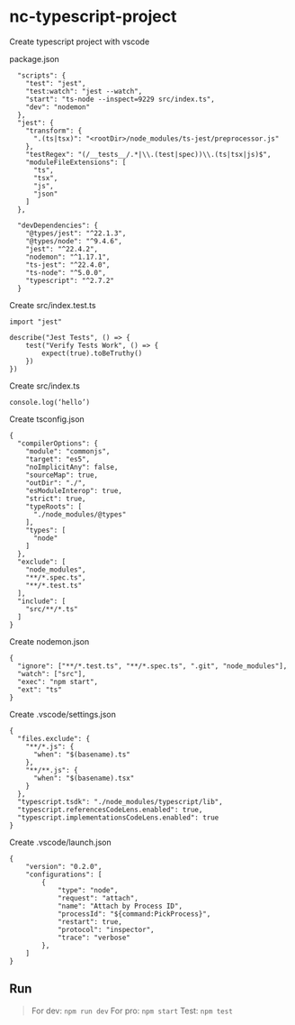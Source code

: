 # nc-typescript-project
Create typescript project with vscode


package.json
```
  "scripts": {
    "test": "jest",
    "test:watch": "jest --watch",
    "start": "ts-node --inspect=9229 src/index.ts",
    "dev": "nodemon"
  },
  "jest": {
    "transform": {
      ".(ts|tsx)": "<rootDir>/node_modules/ts-jest/preprocessor.js"
    },
    "testRegex": "(/__tests__/.*|\\.(test|spec))\\.(ts|tsx|js)$",
    "moduleFileExtensions": [
      "ts",
      "tsx",
      "js",
      "json"
    ]
  },
  
  "devDependencies": {
    "@types/jest": "^22.1.3",
    "@types/node": "^9.4.6",
    "jest": "^22.4.2",
    "nodemon": "^1.17.1",
    "ts-jest": "^22.4.0",
    "ts-node": "^5.0.0",
    "typescript": "^2.7.2"
  }
```

Create src/index.test.ts
```
import "jest"

describe("Jest Tests", () => {
    test("Verify Tests Work", () => {
        expect(true).toBeTruthy()
    })
})
```

Create src/index.ts
```
console.log(‘hello’)
```

Create tsconfig.json
```
{
  "compilerOptions": {
    "module": "commonjs",
    "target": "es5",
    "noImplicitAny": false,
    "sourceMap": true,
    "outDir": "./",
    "esModuleInterop": true,
    "strict": true,
    "typeRoots": [
      "./node_modules/@types"
    ],
    "types": [
      "node"
    ]
  },
  "exclude": [
    "node_modules",
    "**/*.spec.ts",
    "**/*.test.ts"
  ],
  "include": [
    "src/**/*.ts"
  ]
}
```

Create nodemon.json
```
{
  "ignore": ["**/*.test.ts", "**/*.spec.ts", ".git", "node_modules"],
  "watch": ["src"],
  "exec": "npm start",
  "ext": "ts"
}
```

Create .vscode/settings.json
```
{
  "files.exclude": {
    "**/*.js": {
      "when": "$(basename).ts"
    },
    "**/**.js": {
      "when": "$(basename).tsx"
    }
  },
  "typescript.tsdk": "./node_modules/typescript/lib",
  "typescript.referencesCodeLens.enabled": true,
  "typescript.implementationsCodeLens.enabled": true
}
```

Create .vscode/launch.json
```
{
    "version": "0.2.0",
    "configurations": [
        {
            "type": "node",
            "request": "attach",
            "name": "Attach by Process ID",
            "processId": "${command:PickProcess}",
            "restart": true,
            "protocol": "inspector",
            "trace": "verbose"
        },
    ]
}
```

## Run
> For dev: `npm run dev`
> For pro: `npm start`
> Test: `npm test`


